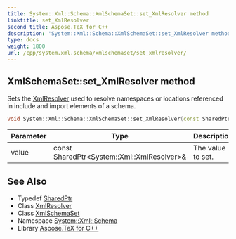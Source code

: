 ```yaml
---
title: System::Xml::Schema::XmlSchemaSet::set_XmlResolver method
linktitle: set_XmlResolver
second_title: Aspose.TeX for C++
description: 'System::Xml::Schema::XmlSchemaSet::set_XmlResolver method. Sets the XmlResolver used to resolve namespaces or locations referenced in include and import elements of a schema in C++.'
type: docs
weight: 1800
url: /cpp/system.xml.schema/xmlschemaset/set_xmlresolver/
---
```

## XmlSchemaSet::set_XmlResolver method


Sets the [XmlResolver](../../../system.xml/xmlresolver/) used to resolve namespaces or locations referenced in include and import elements of a schema.

```cpp
void System::Xml::Schema::XmlSchemaSet::set_XmlResolver(const SharedPtr<System::Xml::XmlResolver> &value)
```


| Parameter | Type | Description |
| --- | --- | --- |
| value | const SharedPtr\<System::Xml::XmlResolver\>\& | The value to set. |

## See Also

* Typedef [SharedPtr](../../../system/sharedptr/)
* Class [XmlResolver](../../../system.xml/xmlresolver/)
* Class [XmlSchemaSet](../)
* Namespace [System::Xml::Schema](../../)
* Library [Aspose.TeX for C++](../../../)
